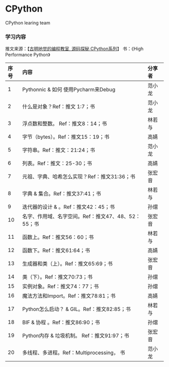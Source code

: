 # CPython
CPython learing team



### 学习内容

推文来源：【[古明地觉的编程教室, 源码探秘 CPython系列](https://mp.weixin.qq.com/s/QI7r06jxj-00vyW0zB8-RQ)】
书：《High Performance Python》


| 序号       | 内容 |  分享者 | 
| :--------- | :-- |  :-- | 
|1	|Pythonnic & 如何 使用Pycharm来Debug | 	范小龙 | 
|2	| 什么是对象？Ref：推文 1:7；书	|范小龙 | 
|3	|浮点数和整数。 Ref：推文8：14；书 |	林若与 | 
|4	|字节（bytes）。Ref：推文15：19；书  |	高婧 | 
|5	|字符串。Ref：推文：21:24；书|	范小龙 | 
|6	|列表。Ref：推文：25-30；书|	高婧 | 
|7	|元祖、字典、哈希怎么实现？Ref：推文31:36；书|	张宏音 | 
|8	|字典 & 集合。Ref：推文37:41；书|	林若与 | 
|9	|迭代器的设计 & 。Ref：推文42：45；书|	孙熠 | 
|10	|名字、作用域、名字空间。Ref：推文47、48、52：55；书|	张宏音 | 
|11	|函数上。Ref：推文56：60；书|	林若与 | 
|12	|函数下。Ref：推文61:64；书|	高婧 | 
|13	|生成器和类（上）。Ref：推文65:69；书|	张宏音 | 
|14	|类（下）。Ref：推文70:73；书|	孙熠 | 
|15	|实例对象。Ref：推文74：77；书|	孙熠 | 
|16	|魔法方法和Import。Ref：推文78:81；书|	高婧 | 
|17	|Python怎么启动？ & GIL。Ref：推文82:85；书|	林若与 | 
|18	|BIF & 协程 。Ref：推文86:90；书|	孙熠 | 
|19	|Python内存 & 垃圾机制。 Ref：推文91:97；书|	张宏音 | 
|20	|多线程、多进程。Ref：Multiprocessing， 书|	范小龙 | 
